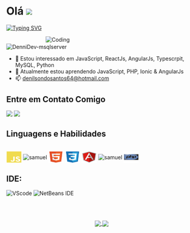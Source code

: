 # Olá <img src="https://camo.githubusercontent.com/e8e7b06ecf583bc040eb60e44eb5b8e0ecc5421320a92929ce21522dbc34c891/68747470733a2f2f6d656469612e67697068792e636f6d2f6d656469612f6876524a434c467a6361737252346961377a2f67697068792e676966" width="50">

[![Typing SVG](https://readme-typing-svg.herokuapp.com?font=Mouse+Memoirs&size=65&pause=500&color=red&vCenter=true&width=600&height=70&lines=Sou+Denilson+dos+Santos+da+Silva;Desenvolvedor+Junior)](https://git.io/typing-svg)


<img align="right" alt="Coding" width="400" src="https://media.giphy.com/media/qgQUggAC3Pfv687qPC/giphy.gif"><br />
<img align="center" alt="DenniDev-msqlserver"  src="https://komarev.com/ghpvc/?username=DenniDev&style=flat-square">

- 👀 Estou interessado em JavaScript, ReactJs, AngularJs, Typescrpit,  MySQL, Python
- 🌱 Atualmente estou aprendendo JavaScript, PHP, Ionic & AngularJs 
- 📫 denilsondosantos64@hotmail.com


## Entre em Contato Comigo



  <a href = "mailto:denilsondosantos64@gmail.com"><img src="https://img.shields.io/badge/-Gmail-%23333?style=for-the-badge&logo=gmail&logoColor=white" target="_blank"></a>
  <a href="https://www.linkedin.com/in/denilson-dos-santos-da-silva-b30851216//" target="_blank"><img src="https://img.shields.io/badge/-LinkedIn-%230077B5?style=for-the-badge&logo=linkedin&logoColor=white" target="_blank"></a>


## Linguagens e Habilidades 


<div style="display: inline_block"><br>

<img align="center" alt="samuel" height="30" width="40" src="https://raw.githubusercontent.com/devicons/devicon/master/icons/javascript/javascript-plain.svg">
<img align="center" alt="samuel" height="30" width="40" 
src="https://cdn.jsdelivr.net/gh/devicons/devicon/icons/typescript/typescript-original.svg">
<img align="center" alt="samuel" height="30" width="40" src="https://raw.githubusercontent.com/devicons/devicon/master/icons/html5/html5-original.svg"> 
<img align="center" alt="samuel" height="30" width="40" src="https://raw.githubusercontent.com/devicons/devicon/master/icons/css3/css3-original.svg">
<img align="center" alt="samuel" height="30" width="40" 
src="https://github.com/devicons/devicon/blob/master/icons/angularjs/angularjs-original.svg">
<img align="center" alt="samuel" height="30" width="40"
src="https://cdn.jsdelivr.net/gh/devicons/devicon/icons/ionic/ionic-original.svg" />
<img align="center" alt="samuel" height="30" width="40" src="https://raw.githubusercontent.com/devicons/devicon/master/icons/php/php-original.svg">   

<br/>



  
##  IDE:

 
  ![ VScode ](https://img.shields.io/badge/Visual_Studio_Code-0078D4?style=for-the-badge&logo=visual%20studio%20code&logoColor=white)
  ![NetBeans IDE](https://img.shields.io/badge/NetBeansIDE-1B6AC6.svg?style=for-the-badge&logo=apache-netbeans-ide&logoColor=white)
     

 </a>
</p>
</br>
</br>
<p align="center">
  <a href="https://github.com/anuraghazra/github-readme-stats">
    <img
      align="center"
      src="https://github-readme-stats.vercel.app/api/top-langs/?username=DenniDev&layout=compact&langs_count=7&theme=tokyonight"
    />
  </a>
  <a href="https://github.com/anuraghazra/github-readme-stats">
    <img
      align="center"
      height="165"
      src="https://github-readme-stats.vercel.app/api?username=DenniDev&show_icons=true&theme=tokyonight&include_all_commits=true&count_private=true"
    />
  </a>
</p>










